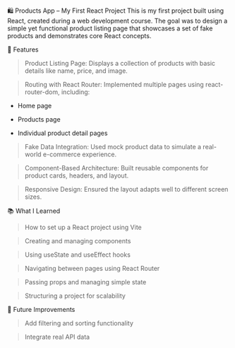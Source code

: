 🛍️ Products App – My First React Project
This is my first project built using React, created during a web development course. The goal was to design a simple yet functional product listing page that showcases a set of fake products and demonstrates core React concepts.

🔧 Features
> Product Listing Page: Displays a collection of products with basic details like name, price, and image.

> Routing with React Router: Implemented multiple pages using react-router-dom, including:

  - Home page

  - Products page

  - Individual product detail pages

> Fake Data Integration: Used mock product data to simulate a real-world e-commerce experience.

> Component-Based Architecture: Built reusable components for product cards, headers, and layout.

> Responsive Design: Ensured the layout adapts well to different screen sizes.

📚 What I Learned
> How to set up a React project using Vite

> Creating and managing components

> Using useState and useEffect hooks

> Navigating between pages using React Router

> Passing props and managing simple state

> Structuring a project for scalability

🚀 Future Improvements
> Add filtering and sorting functionality

> Integrate real API data

